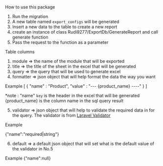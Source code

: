 How to use this package

1. Run the migration
2. A new table named `export_configs` will be generated
3. Insert a new data to the table to create a new report
4. create an instance of class Rudi9277/ExportDb/GenerateReport and call generate function
5. Pass the request to the function as a parameter

Table columns

1. module => the name of the module that will be exported
2. title => the title of the sheet in the excel that will be generated
3. query => the query that will be used to generate excel
4. formatter => json object that will help format the data the way you want

Example
[
{
"name" : "Product",
"value" : "--- {product_name} ----"
}
]

\*note :
"name" `key` is the header in the excel that will be generated
{product_name} is the column name in the sql query result

5. validator => json object that will help to validate the required data in for the query. The validator is from [Laravel Validator](https://laravel.com/docs/11.x/validation)

Example

{"name":"required|string"}

6. default => a default json object that will set what is the default value of the validator in No.5

Example
{"name":null}
